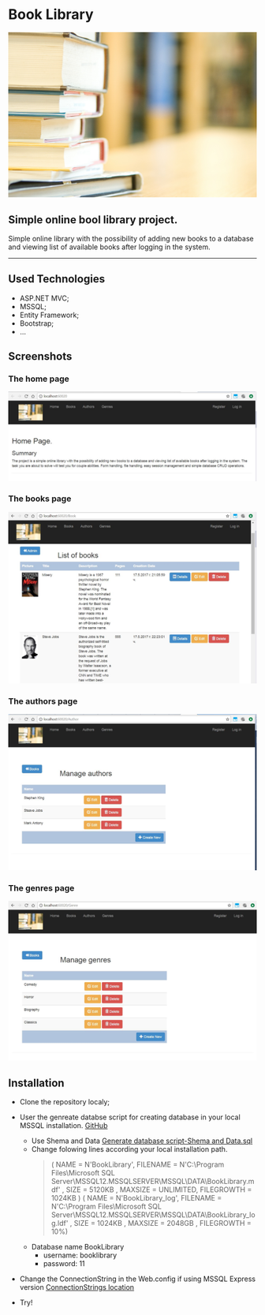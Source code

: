 # Book Library

![Cover photo](./Dockumentation/Images/Book-Pile-02.jpg) 

## Simple online bool library project.

Simple online library with the possibility of adding new books to a
database and viewing list of available books after logging in the system.

----------
## Used Technologies
- ASP.NET MVC;
- MSSQL;
- Entity Framework;
- Bootstrap;
- ...

## Screenshots

### The home page

![Cover photo](./Dockumentation/Images/Screenshots/Home.JPG) 

### The books page

![Cover photo](./Dockumentation/Images/Screenshots/Books.JPG) 

### The authors page

![Cover photo](./Dockumentation/Images/Screenshots/Authors.JPG) 

### The genres page

![Cover photo](./Dockumentation/Images/Screenshots/Genres.JPG) 

## Installation
- Clone the repository localy;
- User the genreate databse script for creating database in your local MSSQL installation. 
[GitHub](http://github.com)
	- Use Shema and Data 
	[Generate database script-Shema and Data.sql](./Database/Generate%20database%20script-Shema%20and%20Data.sql) 
	- Change folowing lines according your local installation path.
		> ( NAME = N'BookLibrary', FILENAME = N'C:\Program Files\Microsoft SQL Server\MSSQL12.MSSQLSERVER\MSSQL\DATA\BookLibrary.mdf' , SIZE = 5120KB , MAXSIZE = UNLIMITED, FILEGROWTH = 1024KB )
		> ( NAME = N'BookLibrary_log', FILENAME = N'C:\Program Files\Microsoft SQL Server\MSSQL12.MSSQLSERVER\MSSQL\DATA\BookLibrary_log.ldf' , SIZE = 1024KB , MAXSIZE = 2048GB , FILEGROWTH = 10%)
	- Database name BookLibrary
		- username: booklibrary
		- password: 11
	
- Change the ConnectionString in the Web.config if using MSSQL Express version 
[ConnectionStrings location](./Source/BookLibrary.Clients.Web/Configurations/ConnectionStrings.config)
- Try!


